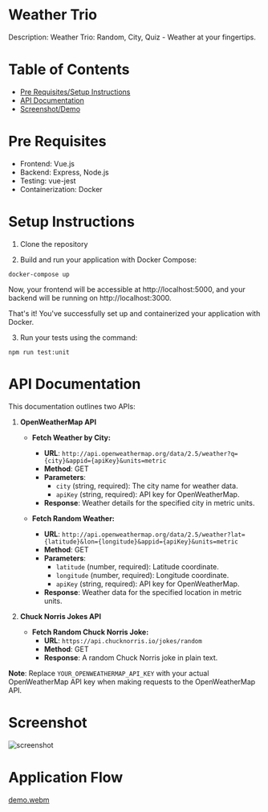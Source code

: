 # Weather Trio

Description: Weather Trio: Random, City, Quiz - Weather at your fingertips.

# Table of Contents

- [Pre Requisites/Setup Instructions](#pre-requisites)
- [API Documentation](#api-documentation)
- [Screenshot/Demo](#screenshot)

# Pre Requisites

- Frontend: Vue.js
- Backend: Express, Node.js
- Testing: vue-jest
- Containerization: Docker

# Setup Instructions

1. Clone the repository

2. Build and run your application with Docker Compose:
```
docker-compose up
```
Now, your frontend will be accessible at http://localhost:5000, and your backend will be running on http://localhost:3000.

That's it! You've successfully set up and containerized your application with Docker. 


3. Run your tests using the command:

```
npm run test:unit
```

# API Documentation

This documentation outlines two APIs:

1. **OpenWeatherMap API**
    - **Fetch Weather by City:**
        - **URL**: `http://api.openweathermap.org/data/2.5/weather?q={city}&appid={apiKey}&units=metric`
        - **Method**: GET
        - **Parameters**: 
            - `city` (string, required): The city name for weather data.
            - `apiKey` (string, required): API key for OpenWeatherMap.
        - **Response**: Weather details for the specified city in metric units.

    - **Fetch Random Weather:**
        - **URL**: `http://api.openweathermap.org/data/2.5/weather?lat={latitude}&lon={longitude}&appid={apiKey}&units=metric`
        - **Method**: GET
        - **Parameters**:
            - `latitude` (number, required): Latitude coordinate.
            - `longitude` (number, required): Longitude coordinate.
            - `apiKey` (string, required): API key for OpenWeatherMap.
        - **Response**: Weather data for the specified location in metric units.

2. **Chuck Norris Jokes API**
    - **Fetch Random Chuck Norris Joke:**
        - **URL**: `https://api.chucknorris.io/jokes/random`
        - **Method**: GET
        - **Response**: A random Chuck Norris joke in plain text.

**Note**: Replace `YOUR_OPENWEATHERMAP_API_KEY` with your actual OpenWeatherMap API key when making requests to the OpenWeatherMap API.

# Screenshot
![screenshot](https://github.com/Mirza-Hassan/Vue_homework/assets/17096257/36957954-a21b-486f-aabd-d33c782f1697)

# Application Flow
[demo.webm](https://github.com/Mirza-Hassan/Vue_homework/assets/17096257/5c0542c3-23f1-4570-bac9-210843022573)

